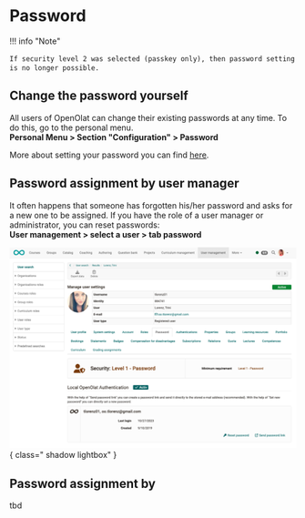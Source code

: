 # Password

!!! info "Note"

    If security level 2 was selected (passkey only), then password setting is no longer possible.

## Change the password yourself

All users of OpenOlat can change their existing passwords at any time. To do this, go to the personal menu.<br>
**Personal Menu > Section "Configuration" > Password**

More about setting your password you can find [here](../personal_menu/Password.md).

## Password assignment by user manager

It often happens that someone has forgotten his/her password and asks for a new one to be assigned. If you have the role of a user manager or administrator, you can reset passwords:<br>
**User management > select a user > tab password**

![password_admin_v1_en.png](assets/password_admin_v1_en.png){ class=" shadow lightbox" }

## Password assignment by

tbd